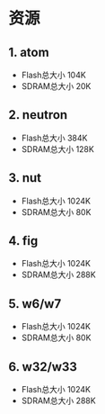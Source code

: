 # 资源

## 1. atom
- Flash总大小    104K
- SDRAM总大小    20K

## 2. neutron
- Flash总大小    384K
- SDRAM总大小    128K

## 3. nut
- Flash总大小    1024K
- SDRAM总大小    80K

## 4. fig
- Flash总大小    1024K
- SDRAM总大小    288K

## 5. w6/w7
- Flash总大小    1024K
- SDRAM总大小    80K

## 6. w32/w33
- Flash总大小    1024K
- SDRAM总大小    288K